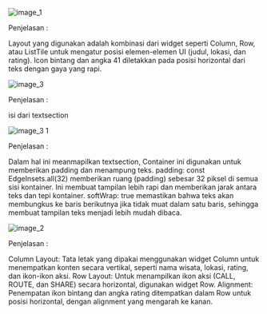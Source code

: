 ![image_1](https://github.com/user-attachments/assets/d1524660-e4c1-4827-ad92-eb5bbca276df)


Penjelasan : 

Layout yang digunakan adalah kombinasi dari widget seperti Column, Row, atau ListTile untuk mengatur posisi elemen-elemen UI (judul, lokasi, dan rating).
Icon bintang dan angka 41 diletakkan pada posisi horizontal dari teks dengan gaya yang rapi.


![image_3](https://github.com/user-attachments/assets/24596ccd-72f4-4e01-afb6-e4b564034707) 


Penjelasan : 

isi dari textsection

![image_3 1](https://github.com/user-attachments/assets/2b9a179a-892e-4722-b8bd-0d16f6548372) 

Penjelasan :

Dalam hal ini meanmapilkan textsection, Container ini digunakan untuk memberikan padding dan menampung teks. padding: const EdgeInsets.all(32) memberikan ruang (padding) sebesar 32 piksel di semua sisi kontainer. Ini membuat tampilan lebih rapi dan memberikan jarak antara teks dan tepi kontainer. softWrap: true memastikan bahwa teks akan membungkus ke baris berikutnya jika tidak muat dalam satu baris, sehingga membuat tampilan teks menjadi lebih mudah dibaca.


![image_2](https://github.com/user-attachments/assets/91d799fd-dc3e-4f25-b699-d1c2d7ebcd03)


Penjelasan : 

Column Layout: Tata letak yang dipakai  menggunakan widget Column untuk menempatkan konten secara vertikal, seperti nama wisata, lokasi, rating, dan ikon-ikon aksi.
Row Layout: Untuk menampilkan ikon aksi (CALL, ROUTE, dan SHARE) secara horizontal,  digunakan widget Row.
Alignment: Penempatan ikon bintang dan angka rating ditempatkan dalam Row untuk posisi horizontal, dengan alignment yang mengarah ke kanan.
